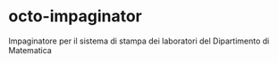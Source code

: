 # octo-impaginator
Impaginatore per il sistema di stampa dei laboratori del Dipartimento di Matematica

